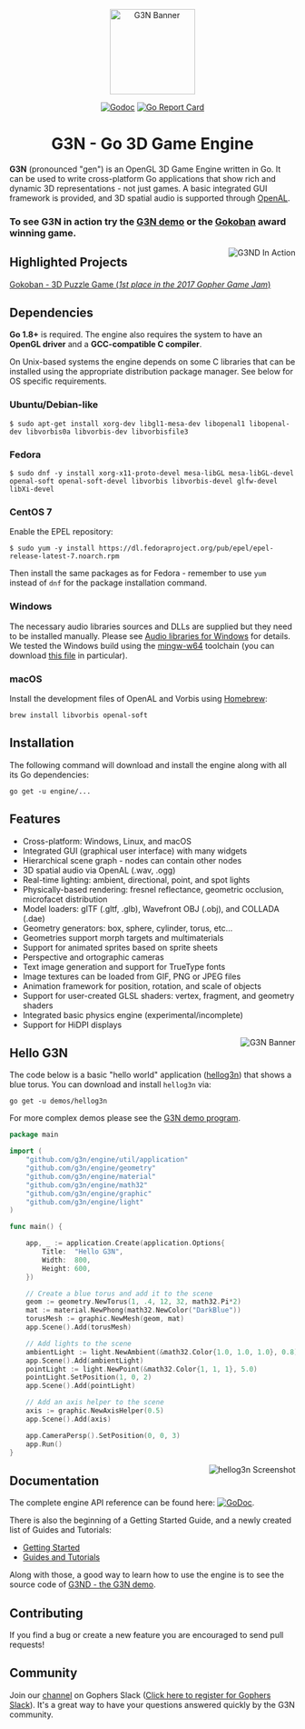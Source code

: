 
  <p align="center"><img width="150" src="https://g3nd/blob/master/data/images/g3n_logo.png" alt="G3N Banner"/></p>
  <p align="center">
    <a href="https://godoc.org/engine"><img src="https://godoc.org/engine?status.svg" alt="Godoc"></img></a>
    <a href="https://goreportcard.com/report/engine"><img src="https://goreportcard.com/badge/engine"  alt="Go Report Card"/></a>
  </p>
  <p><h1 align="center">G3N - Go 3D Game Engine</h1></p>

**G3N** (pronounced "gen") is an OpenGL 3D Game Engine written in Go.
It can be used to write cross-platform Go applications that show rich and dynamic 3D representations - not just games. A basic integrated GUI framework is provided, and 3D spatial audio is supported through [OpenAL](https://www.openal.org/).

  ### **To see G3N in action try the [G3N demo](https://g3nd) or the [Gokoban](https://github.com/danaugrs/gokoban) award winning game.**

  <p align="center">
    <img style="float: right;" src="https://raw.githubusercontent.com/g3n/g3nd/master/data/images/g3nd_screenshots.png" alt="G3ND In Action"/>
  </p>

  ## Highlighted Projects

  [Gokoban - 3D Puzzle Game (_1st place in the 2017 Gopher Game Jam_)](https://github.com/danaugrs/gokoban)

  ## Dependencies

  **Go 1.8+** is required. The engine also requires the system to have an **OpenGL driver** and a **GCC-compatible C compiler**.

  On Unix-based systems the engine depends on some C libraries that can be installed using the appropriate distribution package manager. See below for OS specific requirements.

  ### Ubuntu/Debian-like

    $ sudo apt-get install xorg-dev libgl1-mesa-dev libopenal1 libopenal-dev libvorbis0a libvorbis-dev libvorbisfile3

  ### Fedora

    $ sudo dnf -y install xorg-x11-proto-devel mesa-libGL mesa-libGL-devel openal-soft openal-soft-devel libvorbis libvorbis-devel glfw-devel libXi-devel

  ### CentOS 7

Enable the EPEL repository:

    $ sudo yum -y install https://dl.fedoraproject.org/pub/epel/epel-release-latest-7.noarch.rpm

Then install the same packages as for Fedora - remember to use `yum` instead of `dnf` for the package installation command.

  ### Windows

The necessary audio libraries sources and DLLs are supplied but they need to be installed
manually. Please see [Audio libraries for Windows](audio/windows) for details. We tested the Windows build using the [mingw-w64](https://mingw-w64.org) toolchain (you can download [this file](https://sourceforge.net/projects/mingw-w64/files/Toolchains%20targetting%20Win64/Personal%20Builds/mingw-builds/8.1.0/threads-posix/seh/x86_64-8.1.0-release-posix-seh-rt_v6-rev0.7z) in particular).

  ### macOS

Install the development files of OpenAL and Vorbis using [Homebrew](https://brew.sh/):

    brew install libvorbis openal-soft

  ## Installation

  The following command will download and install the engine along with all its Go dependencies:

  `go get -u engine/...`

  ## Features

  * Cross-platform: Windows, Linux, and macOS
  * Integrated GUI (graphical user interface) with many widgets
  * Hierarchical scene graph - nodes can contain other nodes
  * 3D spatial audio via OpenAL (.wav, .ogg)
  * Real-time lighting: ambient, directional, point, and spot lights
  * Physically-based rendering: fresnel reflectance, geometric occlusion, microfacet distribution
  * Model loaders: glTF (.gltf, .glb), Wavefront OBJ (.obj), and COLLADA (.dae)
  * Geometry generators: box, sphere, cylinder, torus, etc...
  * Geometries support morph targets and multimaterials
  * Support for animated sprites based on sprite sheets
  * Perspective and ortographic cameras
  * Text image generation and support for TrueType fonts
  * Image textures can be loaded from GIF, PNG or JPEG files
  * Animation framework for position, rotation, and scale of objects
  * Support for user-created GLSL shaders: vertex, fragment, and geometry shaders
  * Integrated basic physics engine (experimental/incomplete)
  * Support for HiDPI displays

  <p align="center">
    <img style="float: right;" src="https://g3n.github.io/raw/master/img/g3n_banner_small.png" alt="G3N Banner"/>
  </p>

  ## Hello G3N

  The code below is a basic "hello world" application 
  ([hellog3n](https://demos/tree/master/hellog3n))
  that shows a blue torus.
  You can download and install `hellog3n` via:
    
    go get -u demos/hellog3n

  For more complex demos please see the [G3N demo program](https://g3nd).

  ```Go
  package main

  import (
      "github.com/g3n/engine/util/application"
      "github.com/g3n/engine/geometry"
      "github.com/g3n/engine/material"
      "github.com/g3n/engine/math32"
      "github.com/g3n/engine/graphic"
      "github.com/g3n/engine/light"
  )

  func main() {

      app, _ := application.Create(application.Options{
          Title:  "Hello G3N",
          Width:  800,
          Height: 600,
      })

      // Create a blue torus and add it to the scene
      geom := geometry.NewTorus(1, .4, 12, 32, math32.Pi*2)
      mat := material.NewPhong(math32.NewColor("DarkBlue"))
      torusMesh := graphic.NewMesh(geom, mat)
      app.Scene().Add(torusMesh)

      // Add lights to the scene
      ambientLight := light.NewAmbient(&math32.Color{1.0, 1.0, 1.0}, 0.8)
      app.Scene().Add(ambientLight)
      pointLight := light.NewPoint(&math32.Color{1, 1, 1}, 5.0)
      pointLight.SetPosition(1, 0, 2)
      app.Scene().Add(pointLight)

      // Add an axis helper to the scene
      axis := graphic.NewAxisHelper(0.5)
      app.Scene().Add(axis)

      app.CameraPersp().SetPosition(0, 0, 3)
      app.Run()
  }
  ```

  <p align="center">
    <img style="float: right;" src="https://demos/blob/master/hellog3n/screenshot.png" alt="hellog3n Screenshot"/>
  </p>

  ## Documentation

  The complete engine API reference can be found here: [![GoDoc](https://godoc.org/engine?status.svg)](https://godoc.org/engine).

  There is also the beginning of a Getting Started Guide, and a newly created list of Guides and Tutorials:

  * [Getting Started](https://engine/wiki/Getting-Started-(WIP))
  * [Guides and Tutorials](https://engine/wiki/Guides-and-Tutorials)

  Along with those, a good way to learn how to use the engine is to see the source code of [G3ND - the G3N demo](https://g3nd).
  
  ## Contributing

  If you find a bug or create a new feature you are encouraged to send pull requests!

  ## Community

  Join our [channel](https://gophers.slack.com/messages/g3n) on Gophers Slack ([Click here to register for Gophers Slack](https://invite.slack.golangbridge.org/)). It's a great way to have your questions answered quickly by the G3N community.

